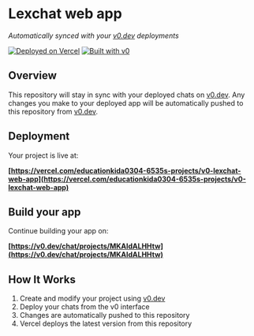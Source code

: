 # Lexchat web app

*Automatically synced with your [v0.dev](https://v0.dev) deployments*

[![Deployed on Vercel](https://img.shields.io/badge/Deployed%20on-Vercel-black?style=for-the-badge&logo=vercel)](https://vercel.com/educationkida0304-6535s-projects/v0-lexchat-web-app)
[![Built with v0](https://img.shields.io/badge/Built%20with-v0.dev-black?style=for-the-badge)](https://v0.dev/chat/projects/MKAIdALHHtw)

## Overview

This repository will stay in sync with your deployed chats on [v0.dev](https://v0.dev).
Any changes you make to your deployed app will be automatically pushed to this repository from [v0.dev](https://v0.dev).

## Deployment

Your project is live at:

**[https://vercel.com/educationkida0304-6535s-projects/v0-lexchat-web-app](https://vercel.com/educationkida0304-6535s-projects/v0-lexchat-web-app)**

## Build your app

Continue building your app on:

**[https://v0.dev/chat/projects/MKAIdALHHtw](https://v0.dev/chat/projects/MKAIdALHHtw)**

## How It Works

1. Create and modify your project using [v0.dev](https://v0.dev)
2. Deploy your chats from the v0 interface
3. Changes are automatically pushed to this repository
4. Vercel deploys the latest version from this repository
